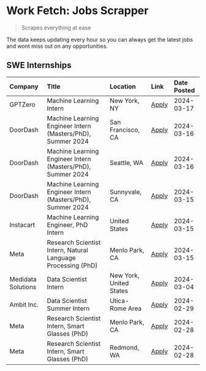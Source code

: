 # Work Fetch: Jobs Scrapper
> Scrapes everything at ease

The data keeps updating every hour so you can always get the latest jobs and wont miss out on any opportunities.

## SWE Internships
<!--START_SECTION:workfetch-->
| Company            | Title                                                        | Location                | Link                                                                                                                                                                                                                                                                   | Date Posted   |
|:-------------------|:-------------------------------------------------------------|:------------------------|:-----------------------------------------------------------------------------------------------------------------------------------------------------------------------------------------------------------------------------------------------------------------------|:--------------|
| GPTZero            | Machine Learning Intern                                      | New York, NY            | [Apply](https://www.linkedin.com/jobs/view/machine-learning-intern-at-gptzero-3860723963?refId=lBJTy0lUHiDGo3RZM907Vg%3D%3D&trackingId=qkOeIyQ4yICRt7e7cmlr9Q%3D%3D&position=2&pageNum=0&trk=public_jobs_jserp-result_search-card)                                     | 2024-03-17    |
| DoorDash           | Machine Learning Engineer Intern (Masters/PhD), Summer 2024  | San Francisco, CA       | [Apply](https://www.linkedin.com/jobs/view/machine-learning-engineer-intern-masters-phd-summer-2024-at-doordash-3736457737?refId=lBJTy0lUHiDGo3RZM907Vg%3D%3D&trackingId=LGCEm5h%2FAdtxoKt0ibtHqA%3D%3D&position=4&pageNum=0&trk=public_jobs_jserp-result_search-card) | 2024-03-16    |
| DoorDash           | Machine Learning Engineer Intern (Masters/PhD), Summer 2024  | Seattle, WA             | [Apply](https://www.linkedin.com/jobs/view/machine-learning-engineer-intern-masters-phd-summer-2024-at-doordash-3736455966?refId=lBJTy0lUHiDGo3RZM907Vg%3D%3D&trackingId=74jpNy7hU9pEsIiH6FNNmA%3D%3D&position=5&pageNum=0&trk=public_jobs_jserp-result_search-card)   | 2024-03-16    |
| DoorDash           | Machine Learning Engineer Intern (Masters/PhD), Summer 2024  | Sunnyvale, CA           | [Apply](https://www.linkedin.com/jobs/view/machine-learning-engineer-intern-masters-phd-summer-2024-at-doordash-3736454973?refId=lBJTy0lUHiDGo3RZM907Vg%3D%3D&trackingId=v9m9B8KvO9%2FmJvtGk0QxJw%3D%3D&position=3&pageNum=0&trk=public_jobs_jserp-result_search-card) | 2024-03-15    |
| Instacart          | Machine Learning Engineer, PhD Intern                        | United States           | [Apply](https://www.linkedin.com/jobs/view/machine-learning-engineer-phd-intern-at-instacart-3815634369?refId=lBJTy0lUHiDGo3RZM907Vg%3D%3D&trackingId=DEktWFBUtTI9WJW2PrkJMQ%3D%3D&position=6&pageNum=0&trk=public_jobs_jserp-result_search-card)                      | 2024-03-15    |
| Meta               | Research Scientist Intern, Natural Language Processing (PhD) | Menlo Park, CA          | [Apply](https://www.linkedin.com/jobs/view/research-scientist-intern-natural-language-processing-phd-at-meta-3858718375?refId=lBJTy0lUHiDGo3RZM907Vg%3D%3D&trackingId=s0b86PAZWgEfhVOavn4m0w%3D%3D&position=8&pageNum=0&trk=public_jobs_jserp-result_search-card)      | 2024-03-15    |
| Medidata Solutions | Data Scientist Intern                                        | New York, United States | [Apply](https://www.linkedin.com/jobs/view/data-scientist-intern-at-medidata-solutions-3810253704?refId=lBJTy0lUHiDGo3RZM907Vg%3D%3D&trackingId=oPWBSjSujcrIkoP0TZ7vSA%3D%3D&position=9&pageNum=0&trk=public_jobs_jserp-result_search-card)                            | 2024-03-04    |
| Ambit Inc.         | Data Scientist Summer Intern                                 | Utica-Rome Area         | [Apply](https://www.linkedin.com/jobs/view/data-scientist-summer-intern-at-ambit-inc-3843121918?refId=lBJTy0lUHiDGo3RZM907Vg%3D%3D&trackingId=zKmj6PadWo4KP8ysDZdWzQ%3D%3D&position=10&pageNum=0&trk=public_jobs_jserp-result_search-card)                             | 2024-02-29    |
| Meta               | Research Scientist Intern, Smart Glasses (PhD)               | Menlo Park, CA          | [Apply](https://www.linkedin.com/jobs/view/research-scientist-intern-smart-glasses-phd-at-meta-3811308332?refId=lBJTy0lUHiDGo3RZM907Vg%3D%3D&trackingId=lDr9q9JbDv4QwwEa%2F2X4TQ%3D%3D&position=11&pageNum=0&trk=public_jobs_jserp-result_search-card)                 | 2024-02-28    |
| Meta               | Research Scientist Intern, Smart Glasses (PhD)               | Redmond, WA             | [Apply](https://www.linkedin.com/jobs/view/research-scientist-intern-smart-glasses-phd-at-meta-3811304794?refId=lBJTy0lUHiDGo3RZM907Vg%3D%3D&trackingId=%2B5rkIbORVHN39dCZYN1Yiw%3D%3D&position=12&pageNum=0&trk=public_jobs_jserp-result_search-card)                 | 2024-02-28    |
<!--END_SECTION:workfetch-->
